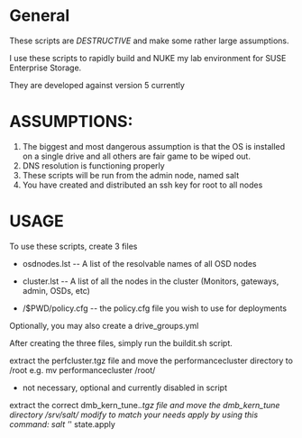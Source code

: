 # General
These scripts are *DESTRUCTIVE* and make some rather large assumptions.

I use these scripts to rapidly build and NUKE my lab environment for 
SUSE Enterprise Storage.

They are developed against version 5 currently

# ASSUMPTIONS:
1.  The biggest and most dangerous assumption is that the OS is installed on a 
    single drive and all others are fair game to be wiped out.
2.  DNS resolution is functioning properly
3.  These scripts will be run from the admin node, named salt
4.  You have created and distributed an ssh key for root to all nodes

# USAGE


To use these scripts, create 3 files
 
 - osdnodes.lst
    --  A list of the resolvable names of all OSD nodes

 - cluster.lst
    -- A list of all the nodes in the cluster (Monitors, gateways, admin, OSDs, etc)
    
 - /$PWD/policy.cfg
    -- the policy.cfg file you wish to use for deployments
    
Optionally, you may also create a drive_groups.yml

After creating the three files, simply run the buildit.sh script.


extract the perfcluster.tgz file and move the performancecluster directory to /root e.g. mv performancecluster /root/
 * not necessary, optional and currently disabled in script

extract the correct dmb_kern_tune.*.tgz file and move the dmb_kern_tune directory /srv/salt/
modify to match your needs
  apply by using this command: salt '*' state.apply
